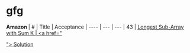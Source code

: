 # gfg


 <b> Amazon </b>
 | #  | Title | Acceptance |
----  | --- | --- |
  43  |   <a href="https://practice.geeksforgeeks.org/problems/longest-sub-array-with-sum-k0809/1"> Longest Sub-Array with Sum K  | <a href=" 
  
  ">    Solution </a>
  
  
